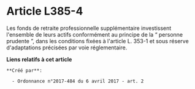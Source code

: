 # Article L385-4

Les fonds de retraite professionnelle supplémentaire investissent l'ensemble de leurs actifs conformément au principe de la “
personne prudente ”, dans les conditions fixées à l'article L. 353-1 et sous réserve d'adaptations précisées par voie
réglementaire.

**Liens relatifs à cet article**

	**Créé par**:

	  - Ordonnance n°2017-484 du 6 avril 2017 - art. 2
